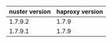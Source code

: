 
nuster version | haproxy version
-------------- | ---------------
1.7.9.2        | 1.7.9
1.7.9.1        | 1.7.9

